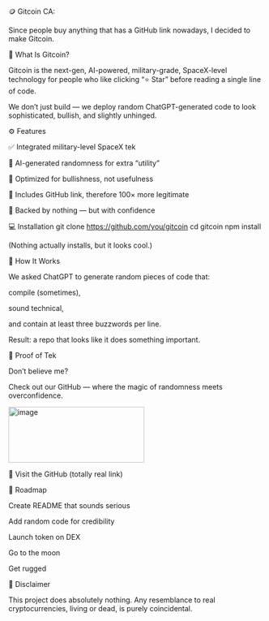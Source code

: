 🪙 Gitcoin CA: 

Since people buy anything that has a GitHub link nowadays, I decided to make Gitcoin.

🚀 What Is Gitcoin?

Gitcoin is the next-gen, AI-powered, military-grade, SpaceX-level technology for people who like clicking “⭐ Star” before reading a single line of code.

We don’t just build — we deploy random ChatGPT-generated code to look sophisticated, bullish, and slightly unhinged.

⚙️ Features

✅ Integrated military-level SpaceX tek

🤖 AI-generated randomness for extra “utility”

🧠 Optimized for bullishness, not usefulness

💾 Includes GitHub link, therefore 100× more legitimate

🐂 Backed by nothing — but with confidence

💻 Installation
git clone https://github.com/you/gitcoin
cd gitcoin
npm install


(Nothing actually installs, but it looks cool.)

🧬 How It Works

We asked ChatGPT to generate random pieces of code that:

compile (sometimes),

sound technical,

and contain at least three buzzwords per line.

Result: a repo that looks like it does something important.

📡 Proof of Tek

Don’t believe me?

Check out our GitHub — where the magic of randomness meets overconfidence.

<img width="268" height="110" alt="image" src="https://github.com/user-attachments/assets/5210f6bf-38cd-4d80-98bb-e1c0e2fb89d3" />

🔗 Visit the GitHub (totally real link)

🧩 Roadmap

 Create README that sounds serious

 Add random code for credibility

 Launch token on DEX

 Go to the moon

 Get rugged

💬 Disclaimer

This project does absolutely nothing.
Any resemblance to real cryptocurrencies, living or dead, is purely coincidental.
